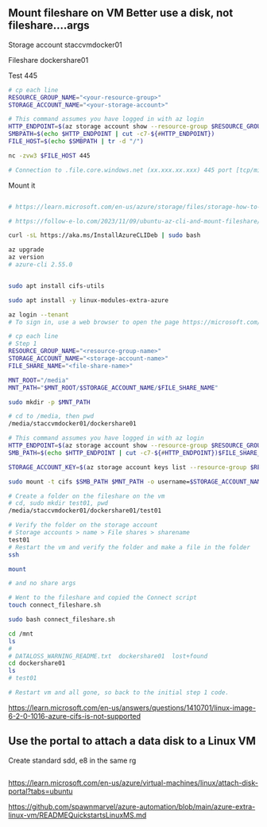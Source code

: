 ## Mount fileshare on VM Better use a disk, not fileshare....args

Storage account staccvmdocker01

Fileshare dockershare01

Test 445
```bash
# cp each line
RESOURCE_GROUP_NAME="<your-resource-group>"
STORAGE_ACCOUNT_NAME="<your-storage-account>"

# This command assumes you have logged in with az login
HTTP_ENDPOINT=$(az storage account show --resource-group $RESOURCE_GROUP_NAME --name $STORAGE_ACCOUNT_NAME --query "primaryEndpoints.file" --output tsv | tr -d '"')
SMBPATH=$(echo $HTTP_ENDPOINT | cut -c7-${#HTTP_ENDPOINT})
FILE_HOST=$(echo $SMBPATH | tr -d "/")

nc -zvw3 $FILE_HOST 445

# Connection to .file.core.windows.net (xx.xxx.xx.xxx) 445 port [tcp/microsoft-ds] succeeded!

```

Mount it

```bash

# https://learn.microsoft.com/en-us/azure/storage/files/storage-how-to-use-files-linux?tabs=Ubuntu%2Csmb311

# https://follow-e-lo.com/2023/11/09/ubuntu-az-cli-and-mount-fileshare/

curl -sL https://aka.ms/InstallAzureCLIDeb | sudo bash

az upgrade
az version
# azure-cli 2.55.0


sudo apt install cifs-utils

sudo apt install -y linux-modules-extra-azure

az login --tenant
# To sign in, use a web browser to open the page https://microsoft.com/devicelogin and enter the code

# cp each line
# Step 1
RESOURCE_GROUP_NAME="<resource-group-name>"
STORAGE_ACCOUNT_NAME="<storage-account-name>"
FILE_SHARE_NAME="<file-share-name>"

MNT_ROOT="/media"
MNT_PATH="$MNT_ROOT/$STORAGE_ACCOUNT_NAME/$FILE_SHARE_NAME"

sudo mkdir -p $MNT_PATH

# cd to /media, then pwd
/media/staccvmdocker01/dockershare01

# This command assumes you have logged in with az login
HTTP_ENDPOINT=$(az storage account show --resource-group $RESOURCE_GROUP_NAME --name $STORAGE_ACCOUNT_NAME --query "primaryEndpoints.file" --output tsv | tr -d '"')
SMB_PATH=$(echo $HTTP_ENDPOINT | cut -c7-${#HTTP_ENDPOINT})$FILE_SHARE_NAME

STORAGE_ACCOUNT_KEY=$(az storage account keys list --resource-group $RESOURCE_GROUP_NAME --account-name $STORAGE_ACCOUNT_NAME --query "[0].value" --output tsv | tr -d '"')

sudo mount -t cifs $SMB_PATH $MNT_PATH -o username=$STORAGE_ACCOUNT_NAME,password=$STORAGE_ACCOUNT_KEY,serverino,nosharesock,actimeo=30,mfsymlinks

# Create a folder on the fileshare on the vm
# cd, sudo mkdir test01, pwd
/media/staccvmdocker01/dockershare01/test01

# Verify the folder on the storage account
# Storage accounts > name > File shares > sharename
test01
# Restart the vm and verify the folder and make a file in the folder
ssh

mount

# and no share args

# Went to the fileshare and copied the Connect script
touch connect_fileshare.sh

sudo bash connect_fileshare.sh

cd /mnt
ls
# 
# DATALOSS_WARNING_README.txt  dockershare01  lost+found
cd dockershare01
ls
# test01

# Restart vm and all gone, so back to the initial step 1 code.

```

https://learn.microsoft.com/en-us/answers/questions/1410701/linux-image-6-2-0-1016-azure-cifs-is-not-supported

## Use the portal to attach a data disk to a Linux VM

Create standard sdd, e8 in the same rg

```bash

```

https://learn.microsoft.com/en-us/azure/virtual-machines/linux/attach-disk-portal?tabs=ubuntu

https://github.com/spawnmarvel/azure-automation/blob/main/azure-extra-linux-vm/READMEQuickstartsLinuxMS.md